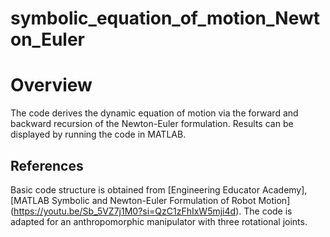 # symbolic_equation_of_motion_Newton_Euler
# Overview
The code derives the dynamic equation of motion via the forward and backward recursion of the Newton-Euler formulation.
Results can be displayed by running the code in MATLAB.
## References
Basic code structure is obtained from [Engineering Educator Academy], [MATLAB Symbolic and Newton-Euler Formulation of Robot Motion] (https://youtu.be/Sb_5VZ7j1M0?si=QzC1zFhIxW5mji4d).
The code is adapted for an anthropomorphic manipulator with three rotational joints.
